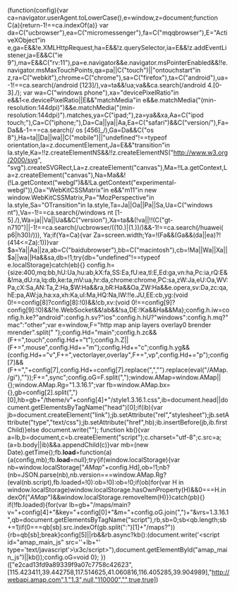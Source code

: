 (function(config){var ca=navigator.userAgent.toLowerCase(),e=window,z=document;function C(a){return-1!==ca.indexOf(a)}
var da=C("ucbrowser"),ea=C("micromessenger"),fa=C("mqqbrowser"),E="ActiveXObject"in e,ga=E&&!e.XMLHttpRequest,ha=E&&!z.querySelector,ia=E&&!z.addEventListener,ja=E&&C("ie 9"),ma=E&&C("rv:11"),pa=e.navigator&&e.navigator.msPointerEnabled&&!!e.navigator.msMaxTouchPoints,qa=pa||C("touch")||"ontouchstart"in z,ra=C("webkit"),chrome=C("chrome"),sa=C("firefox"),ta=C("android"),ua=-1!==ca.search(/android [123]/),va=ta&&!ua;va&&ca.search(/android 4.[0-3]./);
var wa=C("windows phone"),xa="devicePixelRatio"in e&&1<e.devicePixelRatio||E&&"matchMedia"in e&&e.matchMedia("(min-resolution:144dpi)")&&e.matchMedia("(min-resolution:144dpi)").matches,ya=C("ipad;"),za=ya&&xa,Aa=C("ipod touch;"),Ca=C("iphone;"),Da=Ca||ya||Aa,Ea=C("safari")&&C("version/"),Fa=Da&&-1===ca.search(/ os [456]_/),Ga=Da&&C("os 8"),Ha=ta||Da||wa||C("mobile")||"undefined"!==typeof orientation,Ia=z.documentElement,Ja=E&&"transition"in Ia.style,Ka=!!z.createElementNS&&!!z.createElementNS("http://www.w3.org/2000/svg",
"svg").createSVGRect,La=z.createElement("canvas"),Ma=!!La.getContext,La=z.createElement("canvas"),Na=Ma&&!(!La.getContext("webgl")&&!La.getContext("experimental-webgl")),Oa="WebKitCSSMatrix"in e&&"m11"in new window.WebKitCSSMatrix,Pa="MozPerspective"in Ia.style,Sa="OTransition"in Ia.style,Ta=Ja||Oa||Pa||Sa,Ua=C("windows nt"),Va=-1!==ca.search(/windows nt [1-5]\./),Wa=ja||Va||Ua&&C("version"),Xa=ta&&(!va||!!(C("gt-n710")||-1!==ca.search(/ucbrowser\/((10\.)|(1\.))/)&&-1!==ca.search(/huawei( p6|h30)/))),
Ya;if(Ya=Ca){var Za=screen.width;Ya=!(Fa&&(Ga&&(da||ea)?!(414<=Za):1))}var $a=Ya||Aa||za,ab=C("baidubrowser"),bb=C("macintosh"),cb=!Ma||Wa||Xa||$a||wa||Ha&&sa,db=!1;try{db="undefined"!==typeof e.localStorage}catch(eb){}
config.h={size:400,mq:bb,hU:Ua,hu:ab,kX:fa,SS:Ea,fU:ea,tl:E,Ed:ga,vn:ha,Pc:ia,rQ:E&&!ma,dU:ra,lq:db,ke:ta,mV:ua,hr:da,chrome:chrome,PC:sa,zW:Ja,eU:Oa,WV:Pa,cX:Sa,AN:Ta,Z:Ha,$W:Ha&&ra,bR:Ha&&Oa,ZW:Ha&&e.opera,sv:Da,zc:qa,hE:pa,AW:ja,ha:xa,xh:Ka,ul:Ma,HQ:Na,IW:!!e.JU,EE:cb,yg:(void 0!==config[8]?config[8]:!0)&&!cb,xv:(void 0!==config[9]?config[9]:!0)&&!!e.WebSocket&&!ab&&!sa,DE:!Ka&&Ha&&Ma};config.h.iw=config.h.ke?"android":config.h.sv?"ios":config.h.hU?"windows":config.h.mq?"mac":"other";var e=window,F="http map anip layers overlay0 brender mrender".split(" ");config.Hd="main";config.h.zc&&(F+=",touch",config.Hd+="t");config.h.Z||(F+=",mouse",config.Hd+="m");config.Hd+="c";config.h.yg&&(config.Hd+="v",F+=",vectorlayer,overlay",F+=",vp",config.Hd+="p");config[7]&&(F+=","+config[7],config.Hd+=config[7].replace(",","").replace(eval("/AMap./gi"),""));F+=",sync";config.oG=F.split(",");window.AMap=window.AMap||{};window.AMap.Rg="1.3.16.1";var fb=window.AMap.bx={},gb=config[2].split(",")[0],hb=gb+"/theme/v"+config[4]+"/style1.3.16.1.css",ib=document.head||document.getElementsByTagName("head")[0];if(ib){var jb=document.createElement("link");jb.setAttribute("rel","stylesheet");jb.setAttribute("type","text/css");jb.setAttribute("href",hb);ib.insertBefore(jb,ib.firstChild)}else document.write("<link rel='stylesheet' href='"+hb+"'/>");
function kb(){var a=lb,b=document,c=b.createElement("script");c.charset="utf-8";c.src=a;(a=b.body||ib)&&a.appendChild(c)}var mb=(new Date).getTime();fb.__load__=function(a){a(config,mb);fb.__load__=null};try{if(window.localStorage){var nb=window.localStorage["_AMap_"+config.Hd],ob=!1;nb?(nb=JSON.parse(nb),nb.version===window.AMap.Rg?(eval(nb.script),fb.loaded=!0):ob=!0):ob=!0;if(ob)for(var H in window.localStorage)window.localStorage.hasOwnProperty(H)&&0===H.indexOf("_AMap_")&&window.localStorage.removeItem(H)}}catch(pb){}
if(!fb.loaded){for(var lb=gb+"/maps/main?v="+config[4]+"&key="+config[0]+"&m="+config.oG.join(",")+"&vrs=1.3.16.1",qb=document.getElementsByTagName("script"),rb,sb=0;sb<qb.length;sb+=1)if(0===qb[sb].src.indexOf(gb.split(":")[1]+"/maps?")){rb=qb[sb];break}config[5]||rb&&rb.async?kb():(document.write('<script id="amap_main_js" src=\''+lb+"' type='text/javascript'>\x3c/script>"),document.getElementById("amap_main_js")||kb());config.oG=void 0};
})(["e2cad13fd9a89339f9a07c7758c42623",[115.423411,39.442758,117.514625,41.060816,116.405285,39.904989],"http://webapi.amap.com",1,"1.3",null,"110000","",true,true])